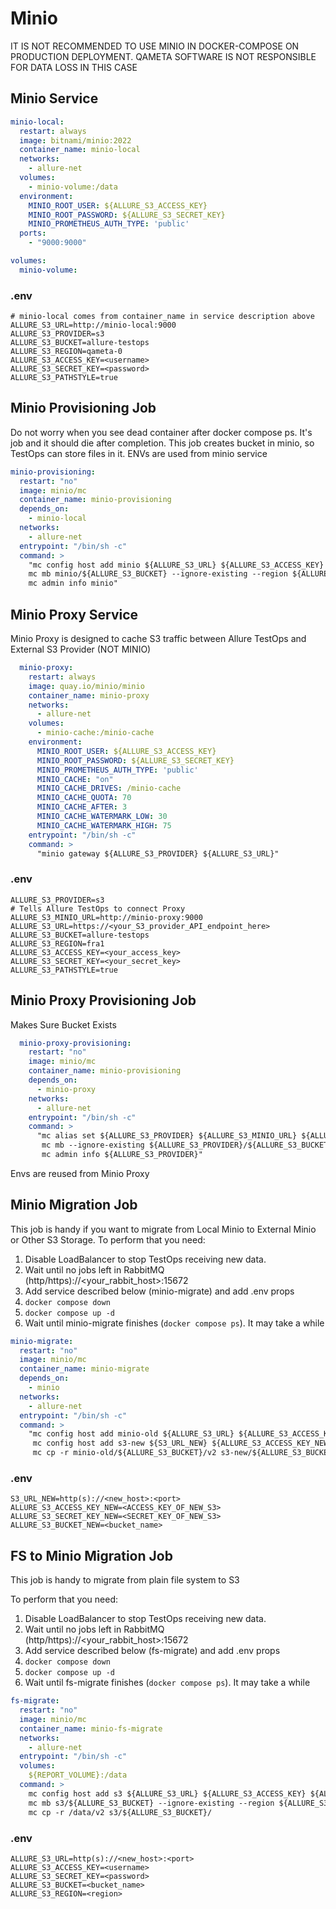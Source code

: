 # Minio

IT IS NOT RECOMMENDED TO USE MINIO IN DOCKER-COMPOSE ON PRODUCTION DEPLOYMENT. QAMETA SOFTWARE IS NOT RESPONSIBLE FOR DATA LOSS IN THIS CASE

## Minio Service

```yaml
minio-local:
  restart: always
  image: bitnami/minio:2022
  container_name: minio-local
  networks:
    - allure-net
  volumes:
    - minio-volume:/data
  environment:
    MINIO_ROOT_USER: ${ALLURE_S3_ACCESS_KEY}
    MINIO_ROOT_PASSWORD: ${ALLURE_S3_SECRET_KEY}
    MINIO_PROMETHEUS_AUTH_TYPE: 'public'
  ports:
    - "9000:9000"

volumes:
  minio-volume:
```

### .env

```dotenv
# minio-local comes from container_name in service description above
ALLURE_S3_URL=http://minio-local:9000
ALLURE_S3_PROVIDER=s3
ALLURE_S3_BUCKET=allure-testops
ALLURE_S3_REGION=qameta-0
ALLURE_S3_ACCESS_KEY=<username>
ALLURE_S3_SECRET_KEY=<password>
ALLURE_S3_PATHSTYLE=true
```
## Minio Provisioning Job
Do not worry when you see dead container after docker compose ps. It's job and it should die after completion.
This job creates bucket in minio, so TestOps can store files in it. ENVs are used from minio service 

```yaml
minio-provisioning:
  restart: "no"
  image: minio/mc
  container_name: minio-provisioning
  depends_on:
    - minio-local
  networks:
    - allure-net
  entrypoint: "/bin/sh -c"
  command: >
    "mc config host add minio ${ALLURE_S3_URL} ${ALLURE_S3_ACCESS_KEY} ${ALLURE_S3_SECRET_KEY} --api S3v4 &&
    mc mb minio/${ALLURE_S3_BUCKET} --ignore-existing --region ${ALLURE_S3_REGION} &&
    mc admin info minio"
```

## Minio Proxy Service
Minio Proxy is designed to cache S3 traffic between Allure TestOps and External S3 Provider (NOT MINIO)

```yaml
  minio-proxy:
    restart: always
    image: quay.io/minio/minio
    container_name: minio-proxy
    networks:
      - allure-net
    volumes:
      - minio-cache:/minio-cache
    environment:
      MINIO_ROOT_USER: ${ALLURE_S3_ACCESS_KEY}
      MINIO_ROOT_PASSWORD: ${ALLURE_S3_SECRET_KEY}
      MINIO_PROMETHEUS_AUTH_TYPE: 'public'
      MINIO_CACHE: "on"
      MINIO_CACHE_DRIVES: /minio-cache
      MINIO_CACHE_QUOTA: 70
      MINIO_CACHE_AFTER: 3
      MINIO_CACHE_WATERMARK_LOW: 30
      MINIO_CACHE_WATERMARK_HIGH: 75
    entrypoint: "/bin/sh -c"
    command: >
      "minio gateway ${ALLURE_S3_PROVIDER} ${ALLURE_S3_URL}"
```

### .env

```dotenv
ALLURE_S3_PROVIDER=s3
# Tells Allure TestOps to connect Proxy
ALLURE_S3_MINIO_URL=http://minio-proxy:9000
ALLURE_S3_URL=https://<your_S3_provider_API_endpoint_here>
ALLURE_S3_BUCKET=allure-testops
ALLURE_S3_REGION=fra1
ALLURE_S3_ACCESS_KEY=<your_access_key>
ALLURE_S3_SECRET_KEY=<your_secret_key>
ALLURE_S3_PATHSTYLE=true
```

## Minio Proxy Provisioning Job
Makes Sure Bucket Exists
```yaml
  minio-proxy-provisioning:
    restart: "no"
    image: minio/mc
    container_name: minio-provisioning
    depends_on:
      - minio-proxy
    networks:
      - allure-net
    entrypoint: "/bin/sh -c"
    command: >
      "mc alias set ${ALLURE_S3_PROVIDER} ${ALLURE_S3_MINIO_URL} ${ALLURE_S3_ACCESS_KEY} ${ALLURE_S3_SECRET_KEY} --api S3v4 &&
       mc mb --ignore-existing ${ALLURE_S3_PROVIDER}/${ALLURE_S3_BUCKET} &&
       mc admin info ${ALLURE_S3_PROVIDER}"
```

Envs are reused from Minio Proxy

## Minio Migration Job

This job is handy if you want to migrate from Local Minio to External Minio or Other
S3 Storage. To perform that you need:

1. Disable LoadBalancer to stop TestOps receiving new data.
2. Wait until no jobs left in RabbitMQ (http/https)://<your_rabbit_host>:15672
3. Add service described below (minio-migrate) and add .env props
4. ```docker compose down```
5. ```docker compose up -d```
6. Wait until minio-migrate finishes (```docker compose ps```). It may take a while

```yaml
minio-migrate:
  restart: "no"
  image: minio/mc
  container_name: minio-migrate
  depends_on:
    - minio
  networks:
    - allure-net
  entrypoint: "/bin/sh -c"
  command: >
    "mc config host add minio-old ${ALLURE_S3_URL} ${ALLURE_S3_ACCESS_KEY} ${ALLURE_S3_SECRET_KEY} --api S3v4 &&
     mc config host add s3-new ${S3_URL_NEW} ${ALLURE_S3_ACCESS_KEY_NEW} ${ALLURE_S3_SECRET_KEY_NEW} --api S3v4 &&
     mc cp -r minio-old/${ALLURE_S3_BUCKET}/v2 s3-new/${ALLURE_S3_BUCKET_NEW}/"
```
### .env

```dotenv
S3_URL_NEW=http(s)://<new_host>:<port>
ALLURE_S3_ACCESS_KEY_NEW=<ACCESS_KEY_OF_NEW_S3>
ALLURE_S3_SECRET_KEY_NEW=<SECRET_KEY_OF_NEW_S3>
ALLURE_S3_BUCKET_NEW=<bucket_name>
```

## FS to Minio Migration Job

This job is handy to migrate from plain file system to S3

To perform that you need:
1. Disable LoadBalancer to stop TestOps receiving new data.
2. Wait until no jobs left in RabbitMQ (http/https)://<your_rabbit_host>:15672
3. Add service described below (fs-migrate) and add .env props
4. ```docker compose down```
5. ```docker compose up -d```
6. Wait until fs-migrate finishes (```docker compose ps```). It may take a while

```yaml
fs-migrate:
  restart: "no"
  image: minio/mc
  container_name: minio-fs-migrate
  networks:
    - allure-net
  entrypoint: "/bin/sh -c"
  volumes:
    ${REPORT_VOLUME}:/data
  command: >
    mc config host add s3 ${ALLURE_S3_URL} ${ALLURE_S3_ACCESS_KEY} ${ALLURE_S3_SECRET_KEY} --api S3v4 &&
    mc mb s3/${ALLURE_S3_BUCKET} --ignore-existing --region ${ALLURE_S3_REGION} &&
    mc cp -r /data/v2 s3/${ALLURE_S3_BUCKET}/
```

### .env

```dotenv
ALLURE_S3_URL=http(s)://<new_host>:<port>
ALLURE_S3_ACCESS_KEY=<username>
ALLURE_S3_SECRET_KEY=<password>
ALLURE_S3_BUCKET=<bucket_name>
ALLURE_S3_REGION=<region>
```
